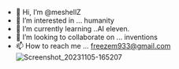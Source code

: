 - 👋 Hi, I’m @meshellZ
- 👀 I’m interested in ... humanity 
- 🌱 I’m currently learning ..AI eleven.
- 💞️ I’m looking to collaborate on ... inventions 
- 📫 How to reach me ... freezem933@gmail.com![Screenshot_20231105-165207](https://github.com/meshellZ/meshellZ/assets/150502556/8c9ec0cd-2097-4e59-b8a9-48b6a13d09a4)


<!---
meshellZ/meshellZ is a ✨ special ✨ repository because its `README.md` (this file) appears on your GitHub profile.
You can click the Preview link to take a look at your changes.
--->
